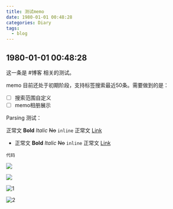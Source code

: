 ```yaml
---
title: 测试memo
date: 1980-01-01 00:48:28
categories: Diary
tags: 
  - blog
---
```


## 1980-01-01 00:48:28

这一条是 #博客 相关的测试。

memo 目前还处于初期阶段，支持标签搜索最近50条。需要做到的是：

- [ ] 搜索范围自定义
- [ ] memo相册展示

Parsing 测试：

正常文 **Bold** *Italic* ~~No~~ `inline` 正常文 [Link](./)

- 正常文 **Bold** *Italic* ~~No~~ `inline` 正常文 [Link](./)

```
代码
```

![](https://cdn.jsdelivr.net/gh/NamiLing/upic/picgo/202311162247378.webp)

![](https://cdn.jsdelivr.net/gh/NamiLing/upic/picgo/202311152326469.webp)

![1](https://cdn.jsdelivr.net/gh/NamiLing/upic/picgo/202311062132690.webp)

![2](https://cdn.jsdelivr.net/gh/NamiLing/upic/picgo/202311062133783.webp)
